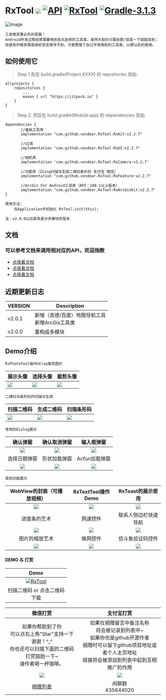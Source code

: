 # RxTool [![](https://img.shields.io/badge/platform-android-brightgreen.svg)](https://developer.android.com/index.html)  [![API](https://img.shields.io/badge/API-14%2B-blue.svg?style=flat)](https://android-arsenal.com/api?level=14)  [![RxTool](https://jitpack.io/v/vondear/RxTool.svg)](https://jitpack.io/#vondear/RxTool)  [![Gradle-3.1.3](https://img.shields.io/badge/Gradle-3.1.3-brightgreen.svg)](https://img.shields.io/badge/Gradle-3.1.3-brightgreen.svg)![image](https://github.com/vondear/RxTool/raw/master/miku.png)    工欲善其事必先利其器！    Android开发过程经常需要用到各式各样的工具类，虽然大部分只需谷歌/百度一下就能找到；    但是有时候急需使用却苦苦搜寻不到，于是整理了自己平常用到的工具类，以便以后的使用。## 如何使用它> Step 1.先在 build.gradle(Project:XXXX) 的 repositories 添加:	allprojects {		repositories {			...			maven { url "https://jitpack.io" }		}	}> Step 2. 然后在 build.gradle(Module:app) 的 dependencies 添加:	dependencies {	       //基础工具库           implementation "com.github.vondear.RxTool:RxKit:v2.2.7"	       //UI库	       implementation "com.github.vondear.RxTool:RxUI:v2.2.7"	       //相机库	       implementation 'com.github.vondear.RxTool:RxCamera:v2.2.7'	       //功能库（Zxing扫描与生成二维码条形码 支付宝 微信）           implementation "com.github.vondear.RxTool:RxFeature:v2.2.7"           //ArcGis For Android工具库（API：100.1以上版本）           implementation "com.github.vondear.RxTool:RxArcGisKit:v2.2.7"	}    使用方法:        在Application中初始化 RxTool.init(this);    注：v2.0.0以后版本是分多模块的版本## 文档### 可以参考文档来调用相对应的API，欢迎指教- [点我看文档](https://github.com/vondear/RxTool/wiki/RxTool-Wiki)- [点我看文档](https://github.com/vondear/RxTool/wiki/RxTool-Wiki)- [点我看文档](https://github.com/vondear/RxTool/wiki/RxTool-Wiki)## 近期更新日志| VERSION | Description || ---------- | ------------- || v2.0.1     | 新增（高德/百度）地图导航工具<br>新增ArcGis工具类 || v2.0.0     | 重构成多模块 |## Demo介绍    RxPhotoTool操作UCrop裁剪图片| 展示头像 | 选择头像 | 裁剪头像 || ---------- | ------------- | ------------- || <img src="screenshot/screenshot_1.jpg"> | <img src="screenshot/screenshot_8.jpg"> | <img src="screenshot/screenshot_9.jpg"> |    二维码与条形码的扫描与生成| 扫描二维码 | 生成二维码 | 扫描条形码 || ---------- | ------------- | ------------- || <img src="screenshot/screenshot_2.jpg"> | <img src="screenshot/screenshot_3.jpg"> | <img src="screenshot/screenshot_10.jpg"> |    常用的Dialog展示| 确认弹窗 | 确认取消弹窗 | 输入框弹窗 || :----------: | :-------------: | :-------------: || <img src="screenshot/screenshot_5.png"> | <img src="screenshot/screenshot_6.png"> | <img src="screenshot/screenshot_7.png"> || 选择日期弹窗 | 形状加载弹窗 | Acfun加载弹窗 || <img src="screenshot/screenshot_11.png"> | <img src="screenshot/screenshot_12.png"> | <img src="screenshot/screenshot_13.png"> |    其他功能展示| WebView的封装（可播放视频） | RxTextTool操作Demo | RxToast的展示使用 || :----------: | :-------------: | :-------------:|| <img src="screenshot/screenshot_14.png"> | <img src="screenshot/screenshot_15.png"> | <img src="screenshot/screenshot_18.png">|| 进度条的艺术 | 网速控件 | 联系人侧边栏快速导航 || <img src="screenshot/screenshot_16.png"> | <img src="screenshot/screenshot_17.png"> | <img src="screenshot/screenshot_22.png">|| 图片的缩放艺术 | 蛛网控件 | 仿斗鱼验证码控件 || <img src="screenshot/screenshot_19.png"> | <img src="screenshot/screenshot_20.png"> | <img src="screenshot/screenshot_21.png">|#### DEMO 与 打赏| Demo || :----------: || [![RxTool](qrcode_apk.png)](https://github.com/vondear/RxTool/raw/master/RxTool.apk) || 扫描二维码 or 点击二维码 <br> 下载|| 微信打赏 | 支付宝打赏 || :----------: | :----------: ||  如果你帮助到了你<br>可以点右上角"Star"支持一下 谢谢！^_^<br>你也还可以扫描下面的二维码打赏鼓励一下~ <br>请作者喝一杯咖啡。| 如果在捐赠留言中备注名称<br>将会被记录到列表中~ <br>如果你也是github开源作者<br>捐赠时可以留下github项目地址或者个人主页地址<br>链接将会被添加到列表中起到互相推广的作用 ||  <img src="pay_qr_code.jpg"> |   <img src="qrcode_alipay.jpg"> || [捐赠列表](Contributor.md) | 闲聊群 <br> 435644020 |